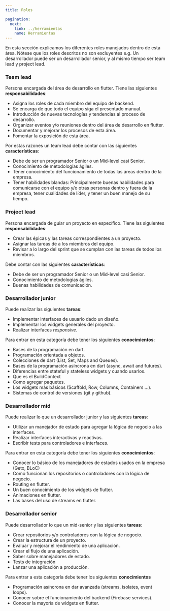 ```yaml
---
title: Roles

pagination:
  next:
    link: ../herramientas
    name: Herramientas
---
```


En esta sección explicamos los diferentes roles manejados dentro de esta área. Nótese que los roles descritos no son excluyentes e.g. Un desarrollador puede ser un desarrollador senior, y al mismo tiempo ser team lead y project lead.

### Team lead

Persona encargada del área de desarrollo en flutter. Tiene las siguientes **responsabilidades**:

- Asigna los roles de cada miembro del equipo de backend.
- Se encarga de que todo el equipo siga el presentado manual.
- Introducción de nuevas tecnologías y tendencias al proceso de desarrollo.
- Organizar eventos y/o reuniones dentro del área de desarrollo en flutter.
- Documentar y mejorar los procesos de esta área.
- Fomentar la exposición de esta área.

Por estas razones un team lead debe contar con las siguientes **características**:

- Debe de ser un programador Senior o un Mid-level casi Senior.
- Conocimiento de metodologías ágiles.
- Tener conocimiento del funcionamiento de todas las áreas dentro de la empresa.
- Tener habilidades blandas: Principalmente buenas habilidades para comunicarse con el equipo y/o otras personas dentro y fuera de la empresa, tener cualidades de líder, y tener un buen manejo de su tiempo.

### Project lead

Persona encargada de guiar un proyecto en específico. Tiene las siguientes **responsabilidades**:

- Crear las épicas y las tareas correspondientes a un proyecto.
- Asignar las tareas de a los miembros del equipo.
- Revisar a lo largo del sprint que se cumplan con las tareas de todos los miembros.

Debe contar con las siguientes **características**:

- Debe de ser un programador Senior o un Mid-level casi Senior.
- Conocimiento de metodologías ágiles.
- Buenas habilidades de comunicación.

### Desarrollador junior

Puede realizar las siguientes **tareas**:

- Implementar interfaces de usuario dado un diseño.
- Implementar los widgets generales del proyecto.
- Realizar interfaces _responsive_.

Para entrar en esta categoría debe tener los siguientes **conocimientos**:

- Bases de la programación en dart.
- Programación orientada a objetos.
- Colecciones de dart (List, Set, Maps and Queues).
- Bases de la programación asíncrona en dart (async, await and futures).
- Diferencias entre stateful y stateless widgets y cuando usarlos.
- Que es el BuildContext
- Como agregar paquetes.
- Los widgets más básicos (Scaffold, Row, Columns, Containers ...).
- Sistemas de control de versiones (git y github).

### Desarrollador mid

Puede realizar lo que un desarrollador junior y las siguientes **tareas**:

- Utilizar un manejador de estado para agregar la lógica de negocio a las interfaces.
- Realizar interfaces interactivas y reactivas.
- Escribir tests para controladores e interfaces.

Para entrar en esta categoría debe tener los siguientes **conocimientos**:

- Conocer lo básico de los manejadores de estados usados en la empresa (Getx, BLoC)
- Como funcionan los repositorios o controladores con la lógica de negocio.
- Routing en flutter.
- Un buen conocimiento de los widgets de flutter.
- Animaciones en flutter.
- Las bases del uso de streams en flutter.

### Desarrollador senior

Puede desarrollador lo que un mid-senior y las siguientes **tareas**:

- Crear repositorios y/o controladores con la lógica de negocio.
- Crear la estructura de un proyecto.
- Evaluar y mejorar el rendimiento de una aplicación.
- Crear el flujo de una aplicación.
- Saber sobre manejadores de estado.
- Tests de integración
- Lanzar una aplicación a producción.

Para entrar a esta categoría debe tener los siguientes **conocimientos**

- Programación asíncrona en dar avanzada (streams, isolates, event loops).
- Conocer sobre el funcionamiento del backend (Firebase services).
- Conocer la mayoría de widgets en flutter.
